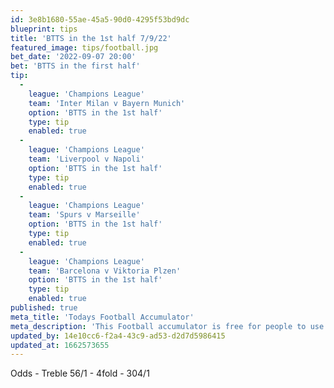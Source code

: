 ```yaml
---
id: 3e8b1680-55ae-45a5-90d0-4295f53bd9dc
blueprint: tips
title: 'BTTS in the 1st half 7/9/22'
featured_image: tips/football.jpg
bet_date: '2022-09-07 20:00'
bet: 'BTTS in the first half'
tip:
  -
    league: 'Champions League'
    team: 'Inter Milan v Bayern Munich'
    option: 'BTTS in the 1st half'
    type: tip
    enabled: true
  -
    league: 'Champions League'
    team: 'Liverpool v Napoli'
    option: 'BTTS in the 1st half'
    type: tip
    enabled: true
  -
    league: 'Champions League'
    team: 'Spurs v Marseille'
    option: 'BTTS in the 1st half'
    type: tip
    enabled: true
  -
    league: 'Champions League'
    team: 'Barcelona v Viktoria Plzen'
    option: 'BTTS in the 1st half'
    type: tip
    enabled: true
published: true
meta_title: 'Todays Football Accumulator'
meta_description: 'This Football accumulator is free for people to use who are looking for Football tips. UK football tips daily. Lets beat the bookies. Winning Bets'
updated_by: 14e10cc6-f2a4-43c9-ad53-d2d7d5986415
updated_at: 1662573655
---
```

Odds - Treble 56/1 - 4fold - 304/1